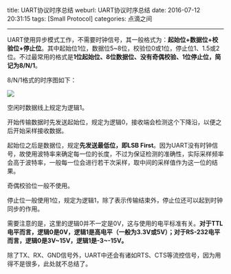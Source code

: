 title: UART协议时序总结
weburl: UART协议时序总结
date: 2016-07-12 20:31:15
tags: [Small Protocol]
categories: 点滴之间

---

UART使用异步模式工作，不需要时钟信号，其一般格式为：**起始位+数据位+校验位+停止位**。其中起始位1位，数据位5~8位，校验位0或1位，停止位1、1.5或2位。不过最常用的格式是**1位起始位、8位数据位、没有奇偶校验、1位停止位，简记为8/N/1**。

8/N/1格式的时序图如下：

![](https://img.gaomf.cn/UART%E6%97%B6%E5%BA%8F%E5%9B%BE.png)

<!--more-->

空闲时数据线上规定为逻辑1。

开始传输数据时先发送起始位，规定为逻辑0，接收端会检测这个下降沿，以便之后开始采样接收数据。

起始位之后是数据位，规定**先发送最低位，即LSB First**。因为UART没有时钟信号，故使用波特率来确定每一位的长度，不过为保证检测的准确性，实际采样频率会高于波特率，一般每一位会进行若干次采样，取中间的采样值作为这一位的结果。

奇偶校验位一般不使用。

停止位一般使用1位，规定为逻辑1，除了表示传输结束外，停止位还可以起到时钟同步的作用。

需要注意的是，这里的逻辑0并不一定是0V，这与使用的电平标准有关。**对于TTL电平而言，逻辑0是0V，逻辑1是高电平（一般为3.3V或5V）；对于RS-232电平而言，逻辑0是3V~15V，逻辑1是-3~-15V。**

除了TX、RX、GND信号外，UART中还会有诸如RTS、CTS等流控信号，因为用得不是很多，此处就不总结了。